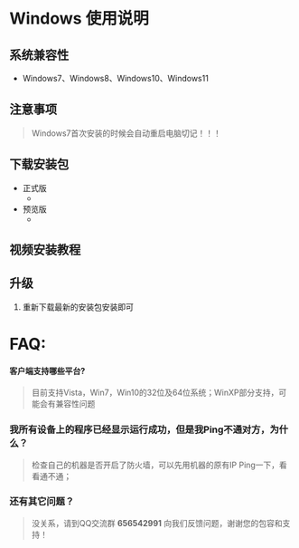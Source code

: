 # Windows 使用说明

## 系统兼容性
- Windows7、Windows8、Windows10、Windows11

## 注意事项
> Windows7首次安装的时候会自动重启电脑切记！！！

##  下载安装包
- 正式版
  *   <WindowsVersion />
- 预览版
  *   <WindowsPreviewVersion />
    
##  视频安装教程

<WindowsInstallVideo />

## 升级

1.  重新下载最新的安装包安装即可

# FAQ:

#### 客户端支持哪些平台?

> 目前支持Vista，Win7，Win10的32位及64位系统；WinXP部分支持，可能会有兼容性问题


### 我所有设备上的程序已经显示运行成功，但是我Ping不通对方，为什么？

> 检查自己的机器是否开启了防火墙，可以先用机器的原有IP Ping一下，看看通不通；

### 还有其它问题？

> 没关系，请到QQ交流群 **656542991** 向我们反馈问题，谢谢您的包容和支持！